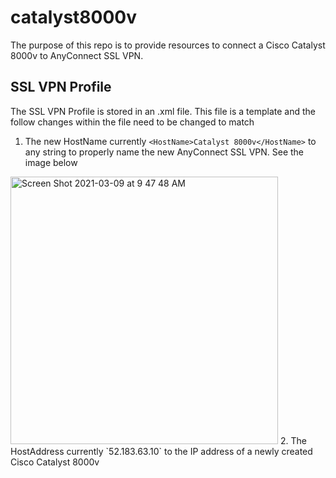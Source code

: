 # catalyst8000v

The purpose of this repo is to provide resources to connect a Cisco Catalyst 8000v to AnyConnect SSL VPN.



## SSL VPN Profile
The SSL VPN Profile is stored in an .xml file. This file is a template and the follow changes within the file need to be changed to match
1. The new HostName currently `<HostName>Catalyst 8000v</HostName>` to any string to properly name the new AnyConnect SSL VPN. See the image below 
<img width="428" alt="Screen Shot 2021-03-09 at 9 47 48 AM" src="https://user-images.githubusercontent.com/23649216/110514886-9e1f7200-80bc-11eb-960f-0eebcbaa5c1c.png">
2. The HostAddress currently `<HostAddress>52.183.63.10</HostAddress>` to the IP address of a newly created Cisco Catalyst 8000v
